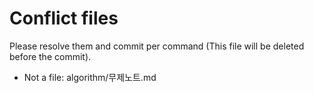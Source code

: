 # Conflict files
Please resolve them and commit per command (This file will be deleted before the commit).
- Not a file: algorithm/무제노트.md
